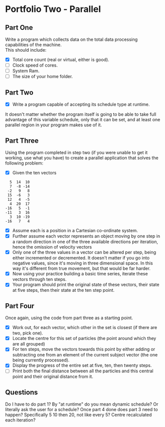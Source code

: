 # Portfolio Two - Parallel

## Part One

Write a program which collects data on the total data processing capabilities of the machine.  
This should include:

- [x] Total core count (real or virtual, either is good).  
- [ ] Clock speed of cores.  
- [ ] System Ram.  
- [ ] The size of your home folder.  

## Part Two

- [x] Write a program capable of accepting its schedule type at runtime.  

It doesn't matter whether the program itself is going to be able to take full advantage of this variable schedule, only that it can be set, and at least one parallel region in your program makes use of it.

## Part Three

Using the program completed in step two (if you were unable to get it working, use what you have) to create a parallel application that solves the following problem:

- [x] Given the ten vectors

```
  5  14  10
  7  -8 -14
 -2   9   8
 15  -6   3
 12   4  -5
  4  20  17
-16   5  -1
-11   3  16
  3  10 -19
-16   7   4
```

- [x] Assume each is a position in a Cartesian co-ordinate system.  
- [x] Further assume each vector represents an object moving by one step in a random direction in one of the three available directions per iteration, hence the omission of velocity vectors  
- [x] Only one of the three values in a vector can be altered per step, being either incremented or decremented. It doesn't matter if you go into negative values, since it's moving in three dimensional space.
In this way it's different from true movement, but that would be far harder.
- [x] Now using your practice building a basic time series, iterate these vectors through ten steps.
- [x] Your program should print the original state of these vectors, their state at five steps, then their state at the ten step point.

## Part Four

Once again, using the code from part three as a starting point.

- [x] Work out, for each vector, which other in the set is closest (if there are two, pick one).
- [x] Locate the centre for this set of particles (the point around which they are all grouped)
- [x] For ten steps, move the vectors towards this point by either adding or subtracting one from an element of the current subject vector (the one being currently processed).
- [x] Display the progress of the entire set at five, ten, then twenty steps.
- [ ] Print both the final distance between all the particles and this central point and their original distance from it.

## Questions

Do I have to do part 1?
By "at runtime" do you mean dynamic schedule? Or literally ask the user for a schedule?
Once part 4 done does part 3 need to happen?
Specifically 5 10 then 20, not like every 5?
Centre recalculated each iteration?
